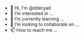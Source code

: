- 👋 Hi, I’m @dderyad
- 👀 I’m interested in ...
- 🌱 I’m currently learning ...
- 💞️ I’m looking to collaborate on ...
- 📫 How to reach me ...

<!---
dderyad/dderyad is a ✨ special ✨ repository because its `README.md` (this file) appears on your GitHub profile.
You can click the Preview link to take a look at your changes.
--->
